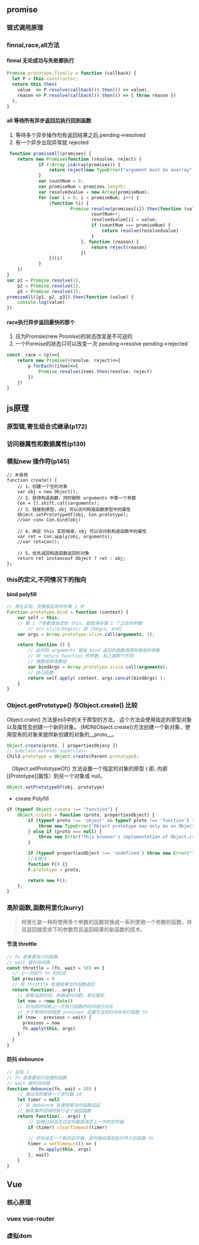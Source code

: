 ## promise
### 链式调用原理
### finnal,race,all方法
#### finnal 无论成功与失败都执行
```js
Promise.prototype.finally = function (callback) {
  let P = this.constructor;
  return this.then(
    value  => P.resolve(callback()).then(() => value),
    reason => P.resolve(callback()).then(() => { throw reason })
  );
}
```
#### all 等待所有异步返回后执行回到函数
1. 等待多个异步操作均有返回结果之后,pending->resolved
2. 有一个异步出现异常就 rejected 
```js
 function promiseAll(promises) {
    return new Promise(function (resolve, reject) {
            if (!Array.isArray(promises)) {
                return reject(new TypeError("argument must be anarray"))
            }
            var countNum = 0;
            var promiseNum = promises.length;
            var resolvedvalue = new Array(promiseNum);
            for (var i = 0; i < promiseNum; i++) {
                (function (i) {
                        Promise.resolve(promises[i]).then(function (value) {
                                countNum++;
                                resolvedvalue[i] = value;
                                if (countNum === promiseNum) {
                                    return resolve(resolvedvalue)
                                }
                            }, function (reason) {
                                return reject(reason)
                            })
                })(i)
            }
    })
}
var p1 = Promise.resolve(1),
    p2 = Promise.resolve(2),
    p3 = Promise.resolve(3);
promiseAll([p1, p2, p3]).then(function (value) {
    console.log(value)
})
```

#### race执行异步返回最快的那个
1. 应为Promsie(new Promise)的状态改变是不可逆的
2. 一个Pormise的状态只可以改变一次 pending->resolve pending->rejected
```js
const _race = (p)=>{
	return new Promise((resolve, reject)=>{
		p.forEach((item)=>{
			Promise.resolve(item).then(resolve, reject)
		})
	})
}
```

## js原理
### 原型链,寄生组合式继承(p172)
### 访问器属性和数据属性(p139)
### 模拟new 操作符(p145)
```
// 木易杨
function create() {
	// 1、创建一个空的对象
    var obj = new Object(),
	// 2、获得构造函数，同时删除 arguments 中第一个参数
    Con = [].shift.call(arguments);
	// 3、链接到原型，obj 可以访问构造函数原型中的属性
    Object.setPrototypeOf(obj, Con.prototype);
    //var con= Con.bind(obj)

	// 4、绑定 this 实现继承，obj 可以访问到构造函数中的属性
    var ret = Con.apply(obj, arguments);
    //var ret=con();
    
	// 5、优先返回构造函数返回的对象
	return ret instanceof Object ? ret : obj;
};
```
### this的定义,不同情况下的指向
#### bind polyfill
```js
// 简化实现，完整版实现中的第 2 步
Function.prototype.bind = function (context) {
    var self = this;
    // 第 1 个参数是指定的 this，截取保存第 1 个之后的参数
		// arr.slice(begin); 即 [begin, end]
    var args = Array.prototype.slice.call(arguments, 1); 

    return function () {
        // 此时的 arguments 是指 bind 返回的函数调用时接收的参数
        // 即 return function 的参数，和上面那个不同
      	// 类数组转成数组
        var bindArgs = Array.prototype.slice.call(arguments);
      	// 执行函数
        return self.apply( context, args.concat(bindArgs) );
    }
}
```
### Object.getPrototype() 与Object.create() 比较
Object.crate() 方法是es5中的关于原型的方法， 这个方法会使用指定的原型对象以及属性去创建一个新的对象。
(MDN)Object.create()方法创建一个新对象，使用现有的对象来提供新创建的对象的__proto__。
```js
Object.create(proto, [ propertiesObjecy ])
// subclass extends superclass
Child.prototype = Object.create(Parent.prototype);
```
　Object.setPrototypeOf() 方法设置一个指定的对象的原型 ( 即, 内部[[Prototype]]属性）到另一个对象或  null。
```js
Object.setPrototypeOf(obj, prototype)
```
- create Polyfill
```js 
if (typeof Object.create !== "function") {
    Object.create = function (proto, propertiesObject) {
        if (typeof proto !== 'object' && typeof proto !== 'function') {
            throw new TypeError('Object prototype may only be an Object: ' + proto);
        } else if (proto === null) {
            throw new Error("This browser's implementation of Object.create is a shim and doesn't support 'null' as the first argument.");
        }

        if (typeof propertiesObject !== 'undefined') throw new Error("This browser's implementation of Object.create is a shim and doesn't support a second argument.");
        //关键点
        function F() {}
        F.prototype = proto;

        return new F();
    };
}
```

### 高阶函数,函数柯里化(kurry)
> 柯里化是一种将使用多个参数的函数转换成一系列使用一个参数的函数，并且返回接受余下的参数而且返回结果的新函数的技术。
#### 节流 throttle
```js
// fn 是需要执行的函数
// wait 是时间间隔
const throttle = (fn, wait = 50) => {
  // 上一次执行 fn 的时间
  let previous = 0
  // 将 throttle 处理结果当作函数返回
  return function(...args) {
    // 获取当前时间，转换成时间戳，单位毫秒
    let now = +new Date()
    // 将当前时间和上一次执行函数的时间进行对比
    // 大于等待时间就把 previous 设置为当前时间并执行函数 fn
    if (now - previous > wait) {
      previous = now
      fn.apply(this, args)
    }
  }
}
```
#### 防抖 debounce
```js
// 实现 1
// fn 是需要防抖处理的函数
// wait 是时间间隔
function debounce(fn, wait = 50) {
    // 通过闭包缓存一个定时器 id
    let timer = null
    // 将 debounce 处理结果当作函数返回
    // 触发事件回调时执行这个返回函数
    return function(...args) {
      	// 如果已经设定过定时器就清空上一次的定时器
        if (timer) clearTimeout(timer)
      
      	// 开始设定一个新的定时器，定时器结束后执行传入的函数 fn
        timer = setTimeout(() => {
            fn.apply(this, args)
        }, wait)
    }
}
```
## Vue
### 核心原理
### vuex vue-router
### 虚拟dom